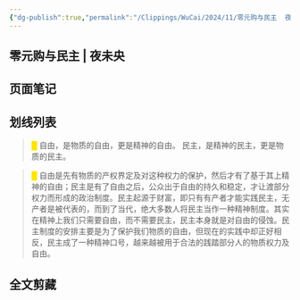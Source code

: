 ```yaml
---
{"dg-publish":true,"permalink":"/Clippings/WuCai/2024/11/零元购与民主  夜未央-20241107/"}
---
```



## 零元购与民主 | 夜未央 

## 页面笔记


## 划线列表
> <font color="#FFE500">█  </font>自由，是物质的自由，更是精神的自由。
> 民主，是精神的民主，更是物质的民主。

> <font color="#FFE500">█  </font>自由是先有物质的产权界定及对这种权力的保护，然后才有了基于其上精神的自由；民主是有了自由之后，公众出于自由的持久和稳定，才让渡部分权力而形成的政治制度。民主起源于财富，即只有有产者才能实践民主，无产者是被代表的，而到了当代，绝大多数人将民主当作一种精神制度。其实在精神上我们只需要自由，而不需要民主，民主本身就是对自由的侵蚀。民主制度的安排主要是为了保护我们物质的自由，但现在的实践中却正好相反，民主成了一种精神口号，越来越被用于合法的践踏部分人的物质权力及自由。


## 全文剪藏

